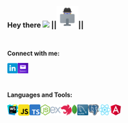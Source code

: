 ### Hey there <img src="https://media.giphy.com/media/hvRJCLFzcasrR4ia7z/giphy.gif" width="25px"> ||<img src="https://raw.githubusercontent.com/LLpanov/LLpanov/main/icons/personal.png" width="50px">||
<br/>  

**Connect with me:**

<a href="https://www.linkedin.com/in/leonid-panov-a814aa23b/">
  <img align="left" alt="LinkedIn" width="24px" src="https://github.com/LLpanov/LLpanov/blob/main/icons/linkedin.png" />

</a>
<a href="https://mailto:leonardopanov@yahoo.com/">
  <img align="left" alt="Yahoo" width="24px" src="https://raw.githubusercontent.com/LLpanov/LLpanov/main/icons/yahoo.png" />
</a>


<br/>
<br/>
<br/>

**Languages and Tools:**


<code><img align="left" height="25" title="WebStorm"  src="https://raw.githubusercontent.com/LLpanov/LLpanov/main/icons/WebStorm.png"/></code>
<code><img align="left" height="26" title="JavaScript" src="https://raw.githubusercontent.com/LLpanov/LLpanov/main/icons/JavaScript.png"/></code>
<code><img align="left" height="25" title="TypeScript" src="https://raw.githubusercontent.com/LLpanov/LLpanov/main/icons/TypeScript.png"/></code>
<code><img align="left" height="25" title="NodeJs" src="https://raw.githubusercontent.com/LLpanov/LLpanov/main/icons/nodeJs.png"/></code>
<code><img align="left" height="25" title="expressJS" src="https://raw.githubusercontent.com/LLpanov/LLpanov/main/icons/icons8-express-js-480.png"/></code>
<code><img align="left" height="25" title="NestJS" src="https://raw.githubusercontent.com/LLpanov/LLpanov/main/icons/nestjs.png"/></code>
<code><img align="left" height="25" title="MongoDB" src="https://github.com/LLpanov/LLpanov/blob/main/icons/MongoDB.png"/></code>
<code><img align="left" height="25" title="MySQL"  src="https://raw.githubusercontent.com/LLpanov/LLpanov/main/icons/MySQL.png"/></code>
<code><img align="left" height="25" title="PostgreSQL"  src="https://raw.githubusercontent.com/LLpanov/LLpanov/main/icons/postgreess.png"/></code>
<code><img align="left" height="25" title="React"  src="https://raw.githubusercontent.com/LLpanov/LLpanov/main/icons/React.png"/></code>
<code><img align="left" height="25" title="Angular"  src="https://raw.githubusercontent.com/LLpanov/LLpanov/main/icons/Angular.png"/></code>


